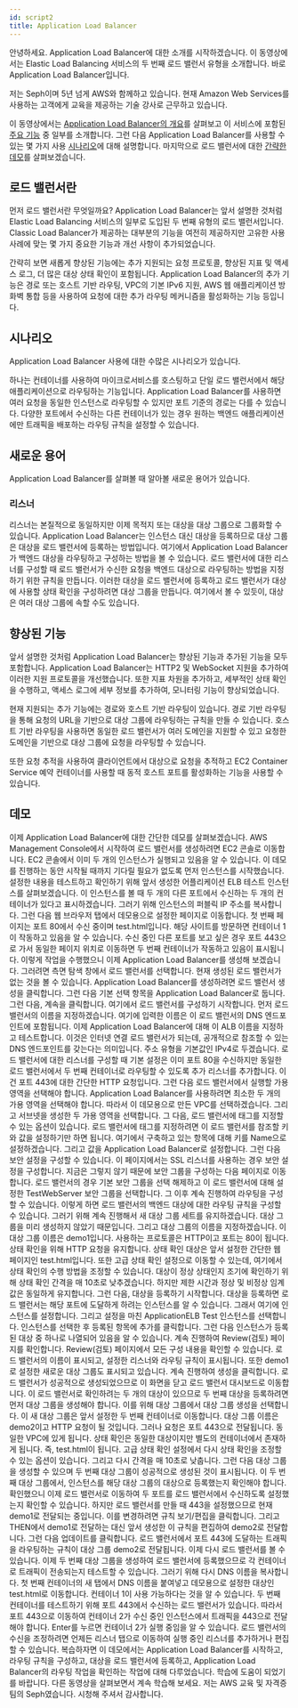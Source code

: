 ```yaml
---
id: script2
title: Application Load Balancer
---
```


안녕하세요. Application Load Balancer에 대한 소개를 시작하겠습니다. 이 동영상에서는 Elastic Load Balancing 서비스의 두 번째 로드 밸런서 유형을 소개합니다. 바로 Application Load Balancer입니다.

저는 Seph이며 5년 넘게 AWS와 함께하고 있습니다. 현재 Amazon Web Services를 사용하는 고객에게 교육을 제공하는 기술 강사로 근무하고 있습니다.

이 동영상에서는 [Application Load Balancer의 개요](#로드-밸런서란)를 살펴보고 이 서비스에 포함된 [주요 기능](#향상된-기능) 중 일부를 소개합니다. 그런 다음 Application Load Balancer를 사용할 수 있는 몇 가지 사용 [시나리오](#시나리오)에 대해 설명합니다. 마지막으로 로드 밸런서에 대한 [간략한 데모](#데모)를 살펴보겠습니다.

## 로드 밸런서란

먼저 로드 밸런서란 무엇일까요? Application Load Balancer는 앞서 설명한 것처럼 Elastic Load Balancing 서비스의 일부로 도입된 두 번째 유형의 로드 밸런서입니다.
Classic Load Balancer가 제공하는 대부분의 기능을 여전히 제공하지만 고유한 사용 사례에 맞는 몇 가지 중요한 기능과 개선 사항이 추가되었습니다.

간략히 보면 새롭게 향상된 기능에는 추가 지원되는 요청 프로토콜, 향상된 지표 및 액세스 로그, 더 많은 대상 상태 확인이 포함됩니다.
Application Load Balancer의 추가 기능은 경로 또는 호스트 기반 라우팅, VPC의 기본 IPv6 지원, AWS 웹 애플리케이션 방화벽 통합 등을 사용하여 요청에 대한 추가 라우팅 메커니즘을 활성화하는 기능 등입니다.

## 시나리오

Application Load Balancer 사용에 대한 수많은 시나리오가 있습니다.

하나는 컨테이너를 사용하여 마이크로서비스를 호스팅하고 단일 로드 밸런서에서 해당 애플리케이션으로 라우팅하는 기능입니다. Application Load Balancer를 사용하면 여러 요청을 동일한 인스턴스로 라우팅할 수 있지만 포트 기준의 경로는 다를 수 있습니다. 다양한 포트에서 수신하는 다른 컨테이너가 있는 경우 원하는 백엔드 애플리케이션에만 트래픽을 배포하는 라우팅 규칙을 설정할 수 있습니다.

## 새로운 용어

Application Load Balancer를 살펴볼 때 알아볼 새로운 용어가 있습니다.

### 리스너

리스너는 본질적으로 동일하지만 이제 목적지 또는 대상을 대상 그룹으로 그룹화할 수 있습니다. Application Load Balancer는 인스턴스 대신 대상을 등록하므로 대상 그룹은 대상을 로드 밸런서에 등록하는 방법입니다. 여기에서 Application Load Balancer가 백엔드 대상을 라우팅하고 구성하는 방법을 볼 수 있습니다. 로드 밸런서에 대한 리스너를 구성할 때 로드 밸런서가 수신한 요청을 백엔드 대상으로 라우팅하는 방법을 지정하기 위한 규칙을 만듭니다. 이러한 대상을 로드 밸런서에 등록하고 로드 밸런서가 대상에 사용할 상태 확인을 구성하려면 대상 그룹을 만듭니다. 여기에서 볼 수 있듯이, 대상은 여러 대상 그룹에 속할 수도 있습니다.

## 향상된 기능

앞서 설명한 것처럼 Application Load Balancer는 향상된 기능과 추가된 기능을 모두 포함합니다. Application Load Balancer는 HTTP2 및 WebSocket 지원을 추가하여 이러한 지원 프로토콜을 개선했습니다. 또한 지표 차원을 추가하고, 세부적인 상태 확인을 수행하고, 액세스 로그에 세부 정보를 추가하여, 모니터링 기능이 향상되었습니다.

현재 지원되는 추가 기능에는 경로와 호스트 기반 라우팅이 있습니다. 경로 기반 라우팅을 통해 요청의 URL을 기반으로 대상 그룹에 라우팅하는 규칙을 만들 수 있습니다. 호스트 기반 라우팅을 사용하면 동일한 로드 밸런서가 여러 도메인을 지원할 수 있고 요청한 도메인을 기반으로 대상 그룹에 요청을 라우팅할 수 있습니다.

또한 요청 추적을 사용하여 클라이언트에서 대상으로 요청을 추적하고 EC2 Container Service 예약 컨테이너를 사용할 때 동적 호스트 포트를 활성화하는 기능을 사용할 수 있습니다.

## 데모

이제 Application Load Balancer에 대한 간단한 데모를 살펴보겠습니다. AWS Management Console에서 시작하여 로드 밸런서를 생성하려면 EC2 콘솔로 이동합니다. EC2 콘솔에서 이미 두 개의 인스턴스가 실행되고 있음을 알 수 있습니다. 이 데모를 진행하는 동안 시작될 때까지 기다릴 필요가 없도록 먼저 인스턴스를 시작했습니다. 설정한 내용을 테스트하고 확인하기 위해 앞서 생성한 어플리케이션 ELB 테스트 인스턴스를 살펴보겠습니다. 이 인스턴스를 볼 때 두 개의 다른 포트에서 수신하는 두 개의 컨테이너가 있다고 표시하겠습니다. 그러기 위해 인스턴스의 퍼블릭 IP 주소를 복사합니다. 그런 다음 웹 브라우저 탭에서 데모용으로 설정한 페이지로 이동합니다. 첫 번째 페이지는 포트 80에서 수신 중이며 test.html입니다. 해당 사이트를 방문하면 컨테이너 1이 작동하고 있음을 알 수 있습니다. 수신 중인 다른 포트를 보고 싶은 경우 포트 443으로 가서 동일한 페이지 위치로 이동하면 두 번째 컨테이너가 작동하고 있음이 표시됩니다. 이렇게 작업을 수행했으니 이제 Application Load Balancer를 생성해 보겠습니다. 그러려면 측면 탐색 창에서 로드 밸런서를 선택합니다. 현재 생성된 로드 밸런서가 없는 것을 볼 수 있습니다. Application Load Balancer를 생성하려면 로드 밸런서 생성을 클릭합니다. 그런 다음 기본 선택 항목을 Application Load Balancer로 둡니다. 그런 다음, 계속을 클릭합니다. 여기에서 로드 밸런서를 구성하기 시작합니다. 먼저 로드 밸런서의 이름을 지정하겠습니다. 여기에 입력한 이름은 이 로드 밸런서의 DNS 엔드포인트에 포함됩니다. 이제 Application Load Balancer에 대해 이 ALB 이름을 지정하고 테스트합니다. 이것은 인터넷 연결 로드 밸런서가 되는데, 공개적으로 참조할 수 있는 DNS 엔드포인트를 갖는다는 의미입니다. 주소 유형을 기본값인 IPv4로 두겠습니다. 로드 밸런서에 대한 리스너를 구성할 때 기본 설정은 이미 포트 80을 수신하지만 동일한 로드 밸런서에서 두 번째 컨테이너로 라우팅할 수 있도록 추가 리스너를 추가합니다. 이건 포트 443에 대한 간단한 HTTP 요청입니다. 그런 다음 로드 밸런서에서 실행할 가용 영역을 선택해야 합니다. Application Load Balancer를 사용하려면 최소한 두 개의 가용 영역을 선택해야 합니다. 따라서 이 데모용으로 만든 VPC를 선택하겠습니다. 그리고 서브넷을 생성한 두 가용 영역을 선택합니다. 그 다음, 로드 밸런서에 태그를 지정할 수 있는 옵션이 있습니다. 로드 밸런서에 태그를 지정하려면 이 로드 밸런서를 참조할 키와 값을 설정하기만 하면 됩니다. 여기에서 구축하고 있는 항목에 대해 키를 Name으로 설정하겠습니다. 그리고 값을 Application Load Balancer로 설정합니다. 그런 다음 보안 설정을 구성할 수 있습니다. 이 페이지에서는 SSL 리스너를 사용하는 경우 보안 설정을 구성합니다. 지금은 그렇지 않기 때문에 보안 그룹을 구성하는 다음 페이지로 이동합니다. 로드 밸런서의 경우 기본 보안 그룹을 선택 해제하고 이 로드 밸런서에 대해 설정한 TestWebServer 보안 그룹을 선택합니다. 그 이후 계속 진행하여 라우팅을 구성할 수 있습니다. 이렇게 하면 로드 밸런서의 백엔드 대상에 대한 라우팅 규칙을 구성할 수 있습니다. 그러기 위해 계속 진행해서 새 대상 그룹 세트를 유지하겠습니다. 대상 그룹을 미리 생성하지 않았기 때문입니다. 그리고 대상 그룹의 이름을 지정하겠습니다. 이 대상 그룹 이름은 demo1입니다. 사용하는 프로토콜은 HTTP이고 포트는 80이 됩니다. 상태 확인을 위해 HTTP 요청을 유지합니다. 상태 확인 대상은 앞서 설정한 간단한 웹 페이지인 test.html입니다. 또한 고급 상태 확인 설정으로 이동할 수 있는데, 여기에서 상태 확인의 수행 방법을 조정할 수 있습니다. 대상이 정상 상태인지 조기에 확인하기 위해 상태 확인 간격을 매 10초로 낮추겠습니다. 하지만 제한 시간과 정상 및 비정상 임계값은 동일하게 유지합니다. 그런 다음, 대상을 등록하기 시작합니다. 대상을 등록하면 로드 밸런서는 해당 포트에 도달하게 하려는 인스턴스를 알 수 있습니다. 그래서 여기에 인스턴스를 설정합니다. 그리고 설정을 마친 ApplicationELB Test 인스턴스를 선택합니다. 인스턴스를 선택한 후 등록된 항목에 추가를 클릭합니다. 그런 다음 인스턴스가 등록된 대상 중 하나로 나열되어 있음을 알 수 있습니다. 계속 진행하여 Review(검토) 페이지를 확인합니다. Review(검토) 페이지에서 모든 구성 내용을 확인할 수 있습니다. 로드 밸런서의 이름이 표시되고, 설정한 리스너와 라우팅 규칙이 표시됩니다. 또한 demo1로 설정한 새로운 대상 그룹도 표시되고 있습니다. 계속 진행하여 생성을 클릭합니다. 로드 밸런서가 성공적으로 생성되었으므로 이 화면을 닫고 로드 밸런서 대시보드로 이동합니다. 이 로드 밸런서로 확인하려는 두 개의 대상이 있으므로 두 번째 대상을 등록하려면 먼저 대상 그룹을 생성해야 합니다. 이를 위해 대상 그룹에서 대상 그룹 생성을 선택합니다. 이 새 대상 그룹은 앞서 설정한 두 번째 컨테이너로 이동합니다. 대상 그룹 이름은 demo2이고 HTTP 요청이 될 것입니다. 그러나 요청은 포트 443으로 전달됩니다. 동일한 VPC에 있게 됩니다. 상태 확인은 동일한 대상이지만 별도의 컨테이너에서 존재하게 됩니다. 즉, test.html이 됩니다. 고급 상태 확인 설정에서 다시 상태 확인을 조정할 수 있는 옵션이 있습니다. 그리고 다시 간격을 매 10초로 낮춥니다. 그런 다음 대상 그룹을 생성할 수 있으며 두 번째 대상 그룹이 성공적으로 생성된 것이 표시됩니다. 이 두 번째 대상 그룹에서, 인스턴스를 해당 대상 그룹의 대상으로 등록했는지 확인해야 합니다. 확인했으니 이제 로드 밸런서로 이동하여 두 포트를 로드 밸런서에서 수신하도록 설정했는지 확인할 수 있습니다. 하지만 로드 밸런서를 만들 때 443을 설정했으므로 현재 demo1로 전달되는 중입니다. 이를 변경하려면 규칙 보기/편집을 클릭합니다. 그리고 THEN에서 demo1로 전달하는 대신 앞서 생성한 이 규칙을 편집하여 demo2로 전달합니다. 그런 다음 업데이트를 클릭합니다. 로드 밸런서에서 포트 443에 도달하는 트래픽을 라우팅하는 규칙이 대상 그룹 demo2로 전달됩니다. 이제 다시 로드 밸런서를 볼 수 있습니다. 이제 두 번째 대상 그룹을 생성하여 로드 밸런서에 등록했으므로 각 컨테이너로 트래픽이 전송되는지 테스트할 수 있습니다. 그러기 위해 다시 DNS 이름을 복사합니다. 첫 번째 컨테이너의 새 탭에서 DNS 이름을 붙여넣고 데모용으로 설정한 대상인 test.html로 이동합니다. 컨테이너 1이 사용 가능하다는 것을 알 수 있습니다. 두 번째 컨테이너를 테스트하기 위해 포트 443에서 수신하는 로드 밸런서가 있습니다. 따라서 포트 443으로 이동하여 컨테이너 2가 수신 중인 인스턴스에서 트래픽을 443으로 전달해야 합니다. Enter를 누르면 컨테이너 2가 실행 중임을 알 수 있습니다. 로드 밸런서의 수신을 조정하려면 언제든 리스너 탭으로 이동하여 실행 중인 리스너를 추가하거나 편집할 수 있습니다. 복습하자면 이 데모에서는 Application Load Balancer를 시작하고, 라우팅 규칙을 구성하고, 대상을 로드 밸런서에 등록하고, Application Load Balancer의 라우팅 작업을 확인하는 작업에 대해 다루었습니다. 학습에 도움이 되었기를 바랍니다. 다른 동영상을 살펴보면서 계속 학습해 보세요. 저는 AWS 교육 및 자격증 팀의 Seph였습니다. 시청해 주셔서 감사합니다.
